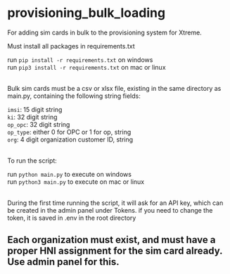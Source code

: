 # provisioning_bulk_loading

For adding sim cards in bulk to the provisioning system for Xtreme.


Must install all packages in requirements.txt <br>

run `pip install -r requirements.txt` on windows <br>
run `pip3 install -r requirements.txt` on mac or linux <br><br>


Bulk sim cards must be a csv or xlsx file, existing in the same directory as main.py, containing the following string fields: <br>

`imsi`: 15 digit string <br>
`ki`: 32 digit string <br>
`op_opc`: 32 digit string <br>
`op_type`: either 0 for OPC or 1 for op, string <br>
`org`: 4 digit organization customer ID, string<br><br>


To run the script: <br>

run `python main.py` to execute on windows <br>
run `python3 main.py` to execute on mac or linux <br><br>


During the first time running the script, it will ask for an API key, which can be created in the admin panel under Tokens. if you need to change the token, it is saved in .env in the root directory <br>

## Each organization must exist, and must have a proper HNI assignment for the sim card already. Use admin panel for this.
